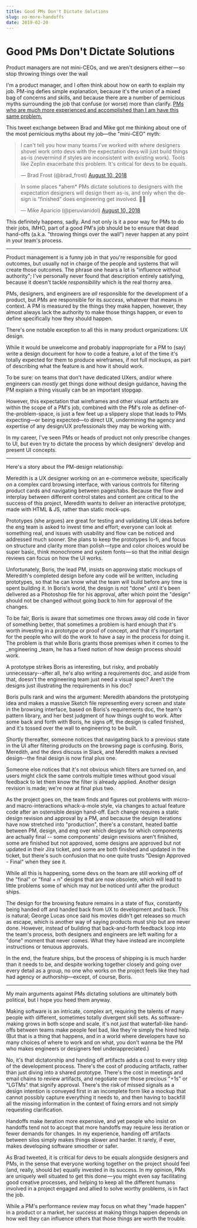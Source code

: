 ```yaml
---
title: Good PMs Don't Dictate Solutions
slug: no-more-handoffs
date: 2019-02-20
---
```


# Good PMs Don't Dictate Solutions

<p class="subtitle">Product managers are not mini-CEOs, and we aren't designers either — so stop throwing things over the wall</p>

I'm a product manager, and I often think about how on earth to explain my job. PM-ing defies simple explanation, because it's the union of a mixed bag of concerns and skills, and because there are a number of pernicious myths surrounding the job that confuse (or worse) more than clarify. [PMs who are much more experienced and accomplished than I am have this same problem.](https://qz.com/work/1346948/what-is-a-product-manager-job/)

This tweet exchange between Brad and Mike got me thinking about one of the most pernicious myths about my job—the "mini-CEO" myth:

<blockquote class="twitter-tweet" data-conversation="none" data-lang="en"><p lang="en" dir="ltr">I can&#39;t tell you how many teams I&#39;ve worked with where designers shovel work onto devs with the expectation devs will just build things as-is (nevermind if styles are inconsistent with existing work). Tools like Zeplin exacerbate this problem. It&#39;s critical for devs to be equals.</p>&mdash; Brad Frost (@brad_frost) <a href="https://twitter.com/brad_frost/status/1027931365940097024?ref_src=twsrc%5Etfw">August 10, 2018</a></blockquote>
<blockquote class="twitter-tweet" data-conversation="none" data-lang="en"><p lang="en" dir="ltr">In some places *ahem* PMs dictate solutions to designers with the expectation designers will design them as-is, and only when the design is “finished” does engineering get involved. 🤦‍♂️</p>&mdash; Mike Aparicio (@peruvianidol) <a href="https://twitter.com/peruvianidol/status/1028005104153178113?ref_src=twsrc%5Etfw">August 10, 2018</a></blockquote>

<script async src="https://platform.twitter.com/widgets.js" charset="utf-8"></script>

This definitely happens, sadly. And not only is it a poor way for PMs to do their jobs, IMHO, part of a good PM's job should be to ensure that dead hand-offs (a.k.a. "throwing things over the wall") never happen at any point in your team's process.

---

Product management is a funny job in that you're responsible for good outcomes, but usually not in charge of the people and systems that will create those outcomes. The phrase one hears a lot is "influence without authority"; I've personally never found that description entirely satisfying, because it doesn't tackle _responsibility_ which is the real thorny area.

PMs, designers, and engineers are _all_ responsible for the development of a product, but PMs are responsible for its _success_, whatever that means in context. A PM is measured by the things they make happen, however, they almost always lack the authority to make those things happen, or even to define specifically how they should happen.

There's one notable exception to all this in many product organizations: UX design.

While it would be unwelcome and probably inappropriate for a PM to (say) write a design document for how to code a feature, a lot of the time it's totally expected for them to produce wireframes, if not full mockups, as part of describing what the feature is and how it should work.

To be sure: on teams that don't have dedicated UXers, and/or where engineers can _mostly_ get things done without design guidance, having the PM explain a thing visually can be an important stopgap.

However, this expectation that wireframes and other visual artifacts are within the scope of a PM's job, combined with the PM's role as definer-of-the-problem-space, is just a few feet up a slippery slope that leads to PMs expecting—or being expected—to direct UX, undermining the agency and expertise of any design/UX professionals they may be working with.

In my career, I've seen PMs or heads of product not only prescribe changes to UI, but even try to dictate the process by which designers' develop and present UI concepts.

---

Here's a story about the PM-design relationship:

Meredith is a UX designer working on an e-commerce website, specifically on a complex card browsing interface, with various controls for filtering product cards and navigating between pages/tabs. Because the flow and interplay between different control states and content are critical to the success of this project, Meredith wants to deliver an interactive prototype, made with HTML & JS, rather than static mock-ups.

Prototypes (she argues) are great for testing and validating UX ideas before the eng team is asked to invest time and effort; everyone can look at something real, and issues with usability and flow can be noticed and addressed much sooner. She plans to keep the prototypes lo-fi, and focus on structure and clarity more than polish —type and color choices would be super basic, think monochrome and system fonts — so that the initial design reviews can focus on how the UI works.

Unfortunately, Boris, the lead PM, insists on approving static mockups of Meredith's completed design before any code will be written, including prototypes, so that he can know what the team will build before any time is spent building it. In Boris's world, the design is not "done" until it's been delivered as a Photoshop file for his approval, after which point the "design" should not be changed without going _back_ to him for approval of the changes.

To be fair, Boris is aware that sometimes one throws away old code in favor of something better, that sometimes a problem is hard enough that it's worth investing in a prototype or proof of concept, and that it's important for the people who will do the work to have a say in the process for doing it. The problem is that while Boris grants those premises when it comes to the _engineering _team, he has a fixed notion of how design process should work.

A prototype strikes Boris as interesting, but risky, and probably unnecessary--after all, he's also writing a requirements doc, and aside from that, doesn't the engineering team just need a visual spec? Aren't the designs just illustrating the requirements in his doc?

Boris pulls rank and wins the argument: Meredith abandons the prototyping idea and makes a massive Sketch file representing every screen and state in the browsing interface, based on Boris's requirements doc, the team's pattern library, and her best judgment of how things ought to work. After some back and forth with Boris, he signs off, the design is called finished, and it's tossed over the wall to engineering to be built.

Shortly thereafter, someone notices that navigating back to a previous state in the UI after filtering products on the browsing page is confusing. Boris, Meredith, and the devs discuss in Slack, and Meredith makes a revised design--the final design is now final plus one.

Someone else notices that it's not obvious which filters are turned on, and users might click the same controls multiple times without good visual feedback to let them know the filter is already applied. Another design revision is made; we're now at final plus two.

As the project goes on, the team finds and figures out problems with micro- and macro-interactions whack-a-mole style, via changes to actual feature code after an ostensible design hand-off. Each change requires a static design revision and approval by a PM, and because the design iterations have now stretched into "production", there's a constant, heated battle between PM, design, and eng over which designs for which components are actually final -- some components' design revisions aren't finished, some are finished but not approved, some designs are approved but not updated in their Jira ticket, and some are both finished and updated in the ticket, but there's such confusion that no one quite trusts "Design Approved - Final" when they see it.

While all this is happening, some devs on the team are still working off of the "final" or "final + n" designs that are now obsolete, which will lead to little problems some of which may not be noticed until after the product ships.

The design for the browsing feature remains in a state of flux, constantly being handed off and handed back from UX to development and back. This is natural; George Lucas once said his movies didn't get releases so much as escape, which is another way of saying products must ship but are never done. However, instead of building that back-and-forth feedback loop into the team's process, both designers and engineers are left waiting for a "done" moment that never comes. What they have instead are incomplete instructions or tenuous approvals. 

In the end, the feature ships, but the process of shipping is is much harder than it needs to be, and despite working together closely and going over every detail as a group, no one who works on the project feels like they had had agency or authorship—except, of course, Boris.



---


My main arguments against PMs dictating solutions are ultimately both political, but I hope you heed them anyway.

Making software is an intricate, complex art, requiring the talents of many people with different, sometimes totally divergent skill sets. As software-making grows in both scope and scale, it's not _just_ that waterfall-like hand-offs between teams make people feel bad, like they're simply the hired help. (But that is a thing that happens, and in a world where developers have so many choices of where to work and on what, you don't wanna be the PM who makes engineers or designers feel underappreciated.)

No, it's that dictatorship and handing off artifacts adds a cost to every step of the development process. There's the cost of producing artifacts, rather than just diving into a shared prototype. There's the cost in meetings and email chains to review artifacts, and negotiate over those precious "+1s" or "LGTMs" that signify approval. There's the risk of missed signals as a design intention is conveyed first in an incomplete form like a mockup that cannot possibly capture everything it needs to, and then having to backfill all the missing information in the context of fixing errors and not simply requesting clarification.

Handoffs make iteration more expensive, and yet people who insist on handoffs tend not to accept that more handoffs may require less iteration or fewer demands for changes. In my experience, handing off artifacts between silos simply makes things slower and harder. It rarely, if ever, makes developing software smoother or safer.

As Brad tweeted, it is critical for devs to be equals alongside designers and PMs, in the sense that everyone working together on the project should feel (and, really, should _be_) equally invested in its success. In my opinion, PMs are uniquely well situated to get this done — you might even say facilitating good creative processes, and helping to keep all the different humans involved in a project engaged and allied to solve worthy problems, is in fact the job.

While a PM's performance review may focus on what they "made happen" in a product or a market, her success at making things happen depends on how well they can influence others that those things are worth the trouble.


<!-- Docs to Markdown version 1.0β15 -->
